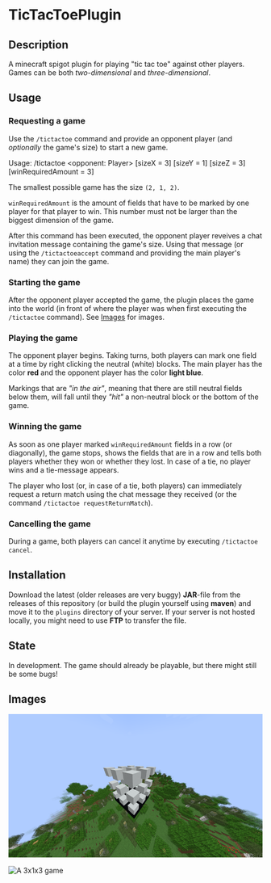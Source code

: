 # TicTacToePlugin


## Description
A minecraft spigot plugin for playing "tic tac toe" against other players.
Games can be both *two-dimensional* and *three-dimensional*.

## Usage

### Requesting a game

Use the `/tictactoe` command and provide an opponent player (and *optionally* the game's size) to start a new game.

Usage: /tictactoe <opponent: Player> \[sizeX = 3\] \[sizeY = 1\] \[sizeZ = 3\] \[winRequiredAmount = 3\]


The smallest possible game has the size `(2, 1, 2)`.

`winRequiredAmount` is the amount of fields that have to be marked by one player for that player to win. This number must not be larger than the biggest dimension of the game.

After this command has been executed, the opponent player reveives a chat invitation message containing the game's size. Using that message (or using the `/tictactoeaccept` command and providing the main player's name) they can join the game.

### Starting the game

After the opponent player accepted the game, the plugin places the game into the world (in front of where the player was when first executing the `/tictactoe` command). See [Images](#images) for images.

### Playing the game

The opponent player begins. Taking turns, both players can mark one field at a time by right clicking the neutral (white) blocks. The main player has the color **red** and the opponent player has the color **light blue**.

Markings that are *"in the air"*, meaning that there are still neutral fields below them, will fall until they *"hit"* a non-neutral block or the bottom of the game.

### Winning the game

As soon as one player marked `winRequiredAmount` fields in a row (or diagonally), the game stops, shows the fields that are in a row and tells both players whether they won or whether they lost. In case of a tie, no player wins and a tie-message appears.

The player who lost (or, in case of a tie, both players) can immediately request a return match using the chat message they received (or the command `/tictactoe requestReturnMatch`).

### Cancelling the game

During a game, both players can cancel it anytime by executing `/tictactoe cancel`.

## Installation

Download the latest (older releases are very buggy) **JAR**-file from the releases of this repository (or build the plugin yourself using **maven**) and move it to the `plugins` directory of your server. If your server is not hosted locally, you might need to use **FTP** to transfer the file. 

## State

In development. The game should already be playable, but there might still be some bugs!


## Images

![A 3x3x3 game](img/img1.png)

![A 3x1x3 game](img/img2.png)
